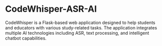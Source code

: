 # CodeWhisper-ASR-AI
CodeWhisper is a Flask-based web application designed to help students and educators with various study-related tasks. The application integrates multiple AI technologies including ASR, text processing, and intelligent chatbot capabilities.
